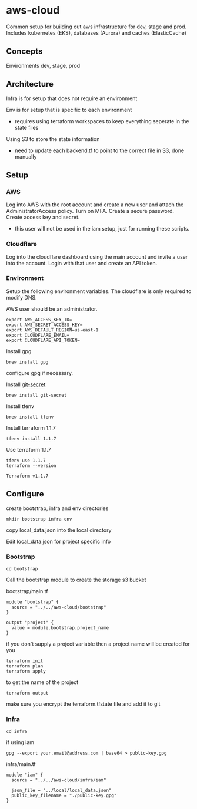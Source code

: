 # aws-cloud

Common setup for building out aws infrastructure for dev, stage and prod.  Includes kubernetes (EKS), databases (Aurora) and caches (ElasticCache)

## Concepts

Environments
dev, stage, prod

## Architecture

Infra is for setup that does not require an environment

Env is for setup that is specific to each environment
 - requires using terraform workspaces to keep everything seperate in the state files

Using S3 to store the state information
 - need to update each backend.tf to point to the correct file in S3, done manually

## Setup

### AWS

Log into AWS with the root account and create a new user and attach the AdministratorAccess policy.  Turn on MFA.  Create a secure password.  Create access key and secret.
 - this user will not be used in the iam setup, just for running these scripts.

### Cloudflare

Log into the cloudflare dashboard using the main account and invite a user into the account.  Login with that user and create an API token.

### Environment

Setup the following environment variables.  The cloudflare is only required to modify DNS.

AWS user should be an administrator.

```
export AWS_ACCESS_KEY_ID=
export AWS_SECRET_ACCESS_KEY=
export AWS_DEFAULT_REGION=us-east-1
export CLOUDFLARE_EMAIL=
export CLOUDFLARE_API_TOKEN=
```

Install gpg

```
brew install gpg
```

configure gpg if necessary.

Install [git-secret](https://git-secret.io/)

```
brew install git-secret
```

Install tfenv

```
brew install tfenv
```

Install terraform 1.1.7

```
tfenv install 1.1.7
```

Use terraform 1.1.7

```
tfenv use 1.1.7
terraform --version

Terraform v1.1.7
```

## Configure

create bootstrap, infra and env directories

```
mkdir bootstrap infra env
```

copy local_data.json into the local directory

Edit local_data.json for project specific info


### Bootstrap

```
cd bootstrap
```

Call the bootstrap module to create the storage s3 bucket

bootstrap/main.tf

```
module "bootstrap" {
  source = "../../aws-cloud/bootstrap"
}

output "project" {
  value = module.bootstrap.project_name
}
```

if you don't supply a project variable then a project name will be created for you

```
terraform init
terraform plan
terraform apply
```

to get the name of the project

```
terraform output
```

make sure you encrypt the terraform.tfstate file and add it to git


### Infra

```
cd infra
```


if using iam
```
gpg --export your.email@address.com | base64 > public-key.gpg
```

infra/main.tf
```
module "iam" {
  source = "../../aws-cloud/infra/iam"
  
  json_file = "../local/local_data.json"
  public_key_filename = "./public-key.gpg"
}
```


